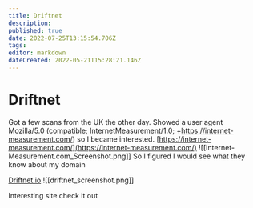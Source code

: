 ```yaml
---
title: Driftnet
description: 
published: true
date: 2022-07-25T13:15:54.706Z
tags: 
editor: markdown
dateCreated: 2022-05-21T15:28:21.146Z
---
```

# Driftnet
Got a few scans from the UK the other day. Showed a user agent   
Mozilla/5.0 (compatible; InternetMeasurement/1.0; +https://internet-measurement.com/)
so I became interested.
[https://internet-measurement.com/](https://internet-measurement.com/)
 ![[Internet-Measurement.com_Screenshot.png]]
So I figured I would see what they know about my domain

[Driftnet.io](https://driftnet.io)
![[driftnet_screenshot.png]]

Interesting site check it out